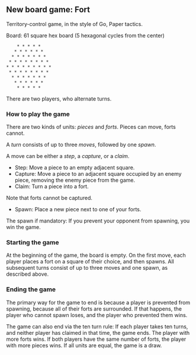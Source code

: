 ## New board game: Fort

Territory-control game, in the style of Go, Paper tactics.

Board: 61 square hex board (5 hexagonal cycles from the center)

        * * * * *
       * * * * * *
      * * * * * * *
     * * * * * * * *
    * * * * * * * * *
     * * * * * * * *
      * * * * * * *
       * * * * * *
        * * * * *

There are two players, who alternate turns.

### How to play the game

There are two kinds of units: *pieces* and *forts*. Pieces can move, forts cannot.

A *turn* consists of up to three *moves*, followed by one *spawn*.

A move can be either a *step*, a *capture*, or a *claim*.

* Step: Move a piece to an empty adjacent square.
* Capture: Move a piece to an adjacent square occupied by an enemy piece, removing the enemy piece from the game.
* Claim: Turn a piece into a fort.

Note that forts cannot be captured.

* Spawn: Place a new piece next to one of your forts.

The spawn if mandatory: If you prevent your opponent from spawning, you win the game.

### Starting the game

At the beginning of the game, the board is empty.
On the first move, each player places a fort on a square of their choice, and then spawns. All subsequent turns consist of up to three moves and one spawn, as described above.

### Ending the game

The primary way for the game to end is because a player is prevented from spawning, because all of their forts are surrounded. If that happens, the player who cannot spawn loses, and the player who prevented them wins.

The game can also end via the ten turn rule: If each player takes ten turns, and neither player has claimed in that time, the game ends. The player with more forts wins. If both players have the same number of forts, the player with more pieces wins. If all units are equal, the game is a draw.